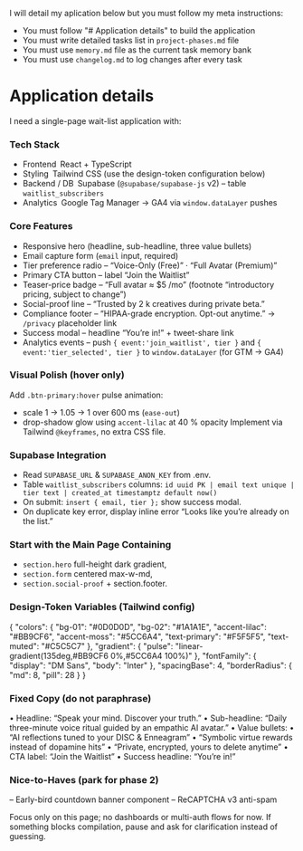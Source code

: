 I will detail my aplication below but you must follow my meta instructions:

- You must follow "# Application details" to build the application
- You must write detailed tasks list in `project-phases.md` file
- You must use `memory.md` file as the current task memory bank
- You must use `changelog.md` to log changes after every task

# Application details
I need a single-page wait-list application with:

### Tech Stack
- Frontend React + TypeScript
- Styling Tailwind CSS (use the design-token configuration below)
- Backend / DB Supabase (`@supabase/supabase-js` v2) – table `waitlist_subscribers`
- Analytics Google Tag Manager → GA4 via `window.dataLayer` pushes

### Core Features
- Responsive hero (headline, sub-headline, three value bullets)
- Email capture form (`email` input, required)
- Tier preference radio – “Voice-Only (Free)” · “Full Avatar (Premium)”
- Primary CTA button – label “Join the Waitlist”
- Teaser-price badge – “Full avatar ≈ $5 /mo” (footnote “introductory pricing, subject to change”)
- Social-proof line – “Trusted by 2 k creatives during private beta.”
- Compliance footer – “HIPAA-grade encryption. Opt-out anytime.” → `/privacy` placeholder link
- Success modal – headline “You’re in!” + tweet-share link
- Analytics events – push `{ event:'join_waitlist', tier }` and `{ event:'tier_selected', tier }` to `window.dataLayer` (for GTM → GA4)

### Visual Polish (hover only)
Add `.btn-primary:hover` pulse animation:
- scale 1 → 1.05 → 1 over 600 ms (`ease-out`)
- drop-shadow glow using `accent-lilac` at 40 % opacity Implement via Tailwind `@keyframes`, no extra CSS file.

### Supabase Integration
- Read `SUPABASE_URL` & `SUPABASE_ANON_KEY` from .env.
- Table `waitlist_subscribers` columns: `id uuid PK | email text unique | tier text | created_at timestamptz default now()`
- On submit: `insert { email, tier };` show success modal.
- On duplicate key error, display inline error “Looks like you’re already on the list.”

### Start with the Main Page Containing
- `section.hero` full-height dark gradient,
- `section.form` centered max-w-md,
- `section.social-proof` + section.footer.

### Design-Token Variables (Tailwind config)

{
  "colors": {
    "bg-01": "#0D0D0D",
    "bg-02": "#1A1A1E",
    "accent-lilac": "#BB9CF6",
    "accent-moss": "#5CC6A4",
    "text-primary": "#F5F5F5",
    "text-muted": "#C5C5C7"
  },
  "gradient": {
    "pulse": "linear-gradient(135deg,#BB9CF6 0%,#5CC6A4 100%)"
  },
  "fontFamily": { "display": "DM Sans", "body": "Inter" },
  "spacingBase": 4,
  "borderRadius": { "md": 8, "pill": 28 }
}
### Fixed Copy (do not paraphrase)
•  Headline: “Speak your mind. Discover your truth.”
•  Sub-headline: “Daily three-minute voice ritual guided by an empathic AI avatar.”
•  Value bullets:
• “AI reflections tuned to your DISC & Enneagram”
• “Symbolic virtue rewards instead of dopamine hits”
• “Private, encrypted, yours to delete anytime”
• CTA label: “Join the Waitlist”
• Success headline: “You’re in!”

### Nice-to-Haves (park for phase 2)
– Early-bird countdown banner component
– ReCAPTCHA v3 anti-spam

Focus only on this page; no dashboards or multi-auth flows for now.
If something blocks compilation, pause and ask for clarification instead of guessing.